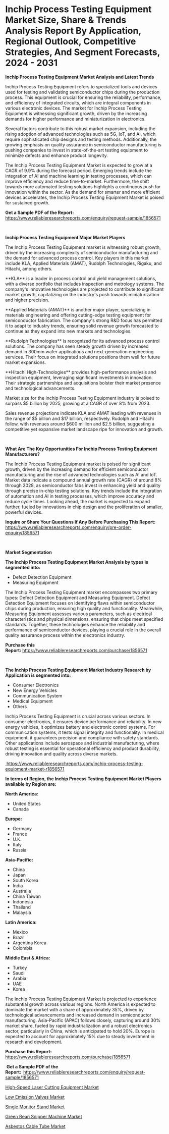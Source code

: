 <p><h1>Inchip Process Testing Equipment Market Size, Share & Trends Analysis Report By Application, Regional Outlook, Competitive Strategies, And Segment Forecasts, 2024 - 2031</h1></p><p><strong>Inchip Process Testing Equipment Market Analysis and Latest Trends</strong></p>
<p><p>Inchip Process Testing Equipment refers to specialized tools and devices used for testing and validating semiconductor chips during the production process. This equipment is crucial for ensuring the reliability, performance, and efficiency of integrated circuits, which are integral components in various electronic devices. The market for Inchip Process Testing Equipment is witnessing significant growth, driven by the increasing demands for higher performance and miniaturization in electronics.</p><p>Several factors contribute to this robust market expansion, including the rising adoption of advanced technologies such as 5G, IoT, and AI, which require sophisticated chip designs and testing methods. Additionally, the growing emphasis on quality assurance in semiconductor manufacturing is pushing companies to invest in state-of-the-art testing equipment to minimize defects and enhance product longevity.</p><p>The Inchip Process Testing Equipment Market is expected to grow at a CAGR of 9.9% during the forecast period. Emerging trends include the integration of AI and machine learning in testing processes, which can improve efficiency and reduce time-to-market. Furthermore, the shift towards more automated testing solutions highlights a continuous push for innovation within the sector. As the demand for smarter and more efficient devices accelerates, the Inchip Process Testing Equipment Market is poised for sustained growth.</p></p>
<p><strong>Get a Sample PDF of the Report:&nbsp;</strong> <a href="https://www.reliableresearchreports.com/enquiry/request-sample/1856571?utm_campaign=7&utm_medium=2&utm_source=Github&utm_content=ia&utm_term=20102024&utm_id=inchip-process-testing-equipment">https://www.reliableresearchreports.com/enquiry/request-sample/1856571</a></p>
<p>&nbsp;</p>
<p><strong>Inchip Process Testing Equipment Major Market Players</strong></p>
<p><p>The Inchip Process Testing Equipment market is witnessing robust growth, driven by the increasing complexity of semiconductor manufacturing and the demand for advanced process control. Key players in this market include KLA, Applied Materials (AMAT), Rudolph Technologies, Rigaku, and Hitachi, among others.</p><p>**KLA** is a leader in process control and yield management solutions, with a diverse portfolio that includes inspection and metrology systems. The company's innovative technologies are projected to contribute to significant market growth, capitalizing on the industry's push towards miniaturization and higher precision.</p><p>**Applied Materials (AMAT)** is another major player, specializing in materials engineering and offering cutting-edge testing equipment for semiconductor fabrication. The company's strong R&D focus has permitted it to adapt to industry trends, ensuring solid revenue growth forecasted to continue as they expand into new markets and technologies.</p><p>**Rudolph Technologies** is recognized for its advanced process control solutions. The company has seen steady growth driven by increased demand in 300mm wafer applications and next-generation engineering services. Their focus on integrated solutions positions them well for future market expansions.</p><p>**Hitachi High-Technologies** provides high-performance analysis and inspection equipment, leveraging significant investments in innovation. Their strategic partnerships and acquisitions bolster their market presence and technological advancements.</p><p>Market size for the Inchip Process Testing Equipment industry is poised to surpass $5 billion by 2025, growing at a CAGR of over 8% from 2023. </p><p>Sales revenue projections indicate KLA and AMAT leading with revenues in the range of $5 billion and $17 billion, respectively. Rudolph and Hitachi follow, with revenues around $600 million and $2.5 billion, suggesting a competitive yet expansive market landscape ripe for innovation and growth.</p></p>
<p>&nbsp;</p>
<p><strong>What Are The Key Opportunities For Inchip Process Testing Equipment Manufacturers?</strong></p>
<p><p>The Inchip Process Testing Equipment market is poised for significant growth, driven by the increasing demand for efficient semiconductor manufacturing and the rise of advanced technologies such as AI and IoT. Market data indicate a compound annual growth rate (CAGR) of around 8% through 2028, as semiconductor fabs invest in enhancing yield and quality through precise in-chip testing solutions. Key trends include the integration of automation and AI in testing processes, which improve accuracy and reduce cycle times. Looking ahead, the market is expected to expand further, fueled by innovations in chip design and the proliferation of smaller, powerful devices.</p></p>
<p><strong>Inquire or Share Your Questions If Any Before Purchasing This Report:</strong> <a href="https://www.reliableresearchreports.com/enquiry/pre-order-enquiry/1856571?utm_campaign=7&utm_medium=2&utm_source=Github&utm_content=ia&utm_term=20102024&utm_id=inchip-process-testing-equipment">https://www.reliableresearchreports.com/enquiry/pre-order-enquiry/1856571</a></p>
<p>&nbsp;</p>
<p><strong>Market Segmentation</strong></p>
<p><strong>The Inchip Process Testing Equipment Market Analysis by types is segmented into:</strong></p>
<p><ul><li>Defect Detection Equipment</li><li>Measuring Equipment</li></ul></p>
<p><p>The Inchip Process Testing Equipment market encompasses two primary types: Defect Detection Equipment and Measuring Equipment. Defect Detection Equipment focuses on identifying flaws within semiconductor chips during production, ensuring high quality and functionality. Meanwhile, Measuring Equipment assesses various parameters, such as electrical characteristics and physical dimensions, ensuring that chips meet specified standards. Together, these technologies enhance the reliability and performance of semiconductor devices, playing a crucial role in the overall quality assurance process within the electronics industry.</p></p>
<p><strong>Purchase this Report:&nbsp;</strong><a href="https://www.reliableresearchreports.com/purchase/1856571?utm_campaign=7&utm_medium=2&utm_source=Github&utm_content=ia&utm_term=20102024&utm_id=inchip-process-testing-equipment">https://www.reliableresearchreports.com/purchase/1856571</a></p>
<p>&nbsp;</p>
<p><strong>The Inchip Process Testing Equipment Market Industry Research by Application is segmented into:</strong></p>
<p><ul><li>Consumer Electronics</li><li>New Energy Vehicles</li><li>Communication System</li><li>Medical Equipment</li><li>Others</li></ul></p>
<p><p>Inchip Process Testing Equipment is crucial across various sectors. In consumer electronics, it ensures device performance and reliability. In new energy vehicles, it optimizes battery and electronic control systems. For communication systems, it tests signal integrity and functionality. In medical equipment, it guarantees precision and compliance with safety standards. Other applications include aerospace and industrial manufacturing, where robust testing is essential for operational efficiency and product durability, driving innovation and quality across diverse markets.</p></p>
<p><a href="https://www.reliableresearchreports.com/inchip-process-testing-equipment-market-r1856571?utm_campaign=7&utm_medium=2&utm_source=Github&utm_content=ia&utm_term=20102024&utm_id=inchip-process-testing-equipment">&nbsp;https://www.reliableresearchreports.com/inchip-process-testing-equipment-market-r1856571</a></p>
<p><strong>In terms of Region, the Inchip Process Testing Equipment Market Players available by Region are:</strong></p>
<p>
    <p> <strong> North America: </strong>
        <ul>
            <li>United States</li>
            <li>Canada</li>
        </ul>
        </p> 
    <p> <strong> Europe: </strong>
        <ul>
            <li>Germany</li>
            <li>France</li>
            <li>U.K.</li>
            <li>Italy</li>
            <li>Russia</li>
        </ul>
        </p> 
    <p> <strong> Asia-Pacific: </strong>
        <ul>
            <li>China</li>
            <li>Japan</li>
            <li>South Korea</li>
            <li>India</li>
            <li>Australia</li>
            <li>China Taiwan</li>
            <li>Indonesia</li>
            <li>Thailand</li>
            <li>Malaysia</li>
        </ul>
        </p> 
    <p> <strong> Latin America: </strong>
        <ul>
            <li>Mexico</li>
            <li>Brazil</li>
            <li>Argentina Korea</li>
            <li>Colombia</li>
        </ul>
        </p> 
    <p> <strong> Middle East & Africa: </strong>
        <ul>
            <li>Turkey</li>
            <li>Saudi</li>
            <li>Arabia</li>
            <li>UAE</li>
            <li>Korea</li>
        </ul>
    </p>
    </p>
<p><p>The Inchip Process Testing Equipment Market is projected to experience substantial growth across various regions. North America is expected to dominate the market with a share of approximately 35%, driven by technological advancements and increased demand in semiconductor manufacturing. Asia-Pacific (APAC) follows closely, capturing around 30% market share, fueled by rapid industrialization and a robust electronics sector, particularly in China, which is anticipated to hold 20%. Europe is expected to account for approximately 15% due to steady investment in research and development.</p></p>
<p><strong>Purchase this Report: </strong><a href="https://www.reliableresearchreports.com/purchase/1856571?utm_campaign=7&utm_medium=2&utm_source=Github&utm_content=ia&utm_term=20102024&utm_id=inchip-process-testing-equipment">https://www.reliableresearchreports.com/purchase/1856571</a></p>
<p>&nbsp;<strong>Get a Sample PDF of the Report:&nbsp;&nbsp;</strong><a href="https://www.reliableresearchreports.com/enquiry/request-sample/1856571?utm_campaign=7&utm_medium=2&utm_source=Github&utm_content=ia&utm_term=20102024&utm_id=inchip-process-testing-equipment">https://www.reliableresearchreports.com/enquiry/request-sample/1856571</a></p>
<p><strong></strong></p>
<p><p><a href="https://github.com/MarilynDouglas476/Market-Research-Report-List-1/blob/main/high-speed-laser-cutting-equipment-market.md?utm_campaign=7&utm_medium=2&utm_source=Github&utm_content=ia&utm_term=20102024&utm_id=inchip-process-testing-equipment">High-Speed Laser Cutting Equipment Market</a></p><p><a href="https://www.linkedin.com/pulse/global-low-emission-valves-market-product-types-applications-ngxbe?utm_campaign=7&utm_medium=2&utm_source=Github&utm_content=ia&utm_term=20102024&utm_id=inchip-process-testing-equipment">Low Emission Valves Market</a></p><p><a href="https://www.linkedin.com/pulse/single-monitor-stand-industry-insights-report-analyzing-market-hqz9e?utm_campaign=7&utm_medium=2&utm_source=Github&utm_content=ia&utm_term=20102024&utm_id=inchip-process-testing-equipment">Single Monitor Stand Market</a></p><p><a href="https://issuu.com/reportprime-2/docs/green-bean-snipper-machine-market-s_be783ad3cf1c48?utm_campaign=7&utm_medium=2&utm_source=Github&utm_content=ia&utm_term=20102024&utm_id=inchip-process-testing-equipment">Green Bean Snipper Machine Market</a></p><p><a href="https://github.com/FahadAhmed223/Market-Research-Report-List-1/blob/main/asbestos-cable-tube-market.md?utm_campaign=7&utm_medium=2&utm_source=Github&utm_content=ia&utm_term=20102024&utm_id=inchip-process-testing-equipment">Asbestos Cable Tube Market</a></p></p>